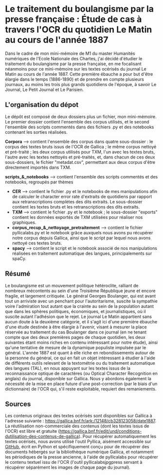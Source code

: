 # Le traitement du boulangisme par la presse française : Étude de cas à travers l'OCR du quotidien Le Matin au cours de l'année 1887

Dans le cadre de mon mini-mémoire de M1 du master Humanités numériques de l'Ecole Nationale des Chartes, j'ai décidé d'étudier le traitement du boulangisme par la presse française, en me focalisant néanmoins pour ce mini-mémoire sur les textes océrisés du journal Le Matin au cours de l'année 1887. Cette première ébauche a pour but d'être élargie dans le temps (1886-1890) et de prendre en compte plusieurs journaux, au moins les trois plus grands quotidiens de l'époque, à savoir Le Journal, Le Petit Journal et Le Parisien.

## L'organisation du dépot
Le dépôt est composé de deux dossiers plus un fichier, mon mini-mémoire. Le premier dossier contient l'ensemble des corpus utilisés, et le second l'ensemble des scripts commentés dans des fichiers .py et des notebooks contenant les sorties réalisées.

**Corpora**  --> contient l'ensemble des corpus dans quatre sous-dossier : le corpus des textes bruts issus de l'OCR de Gallica ; le même corpus nettoyé et pré-traité ; les deux corpus utilisés pour TXM, l'un avec les textes bruts, l'autre avec les textes nettoyés et pré-traités, et, dans chacun de ces deux sous-dossiers, le fichier "metadat.csv", permettant aux deux corpus d'être directement importés dans TXM.

**scripts_&_notebooks** --> contient l'ensemble des scripts commentés et des notebooks, regroupés par thèmes
  - **CER** --> contient le fichier .py et le notebooks de mes manipulations afin de calculer le character error rate d'extraits de quotidiens par rapport   aux retranscriptions complètes des dits extraits. Le sous-dossier contient les textes bruts et les retranscriptions des dits extraits.
  - **TXM** --> contient le fichier .py et le notebook ; le sous-dossier "exports" contient les données exportés de TXM utilisées pour réaliser nos           graphiques.
  - **corpus_recup_&_nettoyage_pretraitement** --> contient le fichier pyllicalabs.py et le notebook grâce auxquels nous avons pu récupérer notre corpus     depuis Gallica, ainsi que le script par lequel nous avons nettoyé ces textes bruts.
  - **spacy** --> contient le script et le notebook associé de nos manipulations réalisées en traitement automatique des langues, principalements sur         spaCy.

## Résumé 
Le boulangisme est un mouvement politique hétéroclite, ralliant de nombreux mécontents au sein d'une Troisième République jeune et encore fragile, et largement critiquée. Le général Georges Boulanger, qui est avant tout un arriviste avec un penchant pour l'autoritarisme, suscite la sympathie voire l'admiration tout autant que la crainte au sein de la population autant que dans les sphères politiques, économiques, et journalistiques, où il suscite autant l'adhésion que le rejet. Le journal Le Matin appartient sans aucun doute à la deuxième catégorie, et il s'agit ici d'une première ébauche d'une étude destinée à être élargie à l'avenir, visant à mesurer la place réservée au traitement du cas Boulanger dans ce journal (en ne tenant compte que des deux premières pages de chaque quotidien, les deux suivantes étant moins riches en contenu intéressant pour notre étude), ainsi qu'une tentative de mesure de la dynamique populiste impulsée par le général. L'année 1887 est quant à elle riche en rebondissements autour de la personne du général, ce qui en fait un objet intéressant à étudier à l'aide de différents outils relevant de la textométrie ou du traitement automatique des langues (TAL), en nous appuyant sur les textes issus de la reconnaissance optique de caractères (ou Optical Character Recognition en anglais) du journal, disponible sur Gallica. Nous y abordons également la nécessité de la mise en place future d'une post-correction (par le biais d'un dictionnaire) de l'OCR qui, s'il reste exploitable, requiert des remaniements. 

## Sources 
Les contenus originaux des textes océrisés sont disponibles sur Gallica à l'adresse suivante : https://gallica.bnf.fr/ark:/12148/cb328123058/date1887. La réutilisation non-commerciale des contenus (dont les textes issus de l'OCR) est libre et gratuite (https://gallica.bnf.fr/edit/und/conditions-dutilisation-des-contenus-de-gallica). Pour récupérer automatiquement les textes océrisés, nous avons utilisé l'outil Pyllica, aisément accessible sur [GitHub](https://github.com/Dorialexander/Pyllica), écrit en Python et spécifiquement conçu pour de récupérer des documents hébergés sur la bibliothèque numérique Gallica, et notamment les périodiques de la presse ancienne, à l'aide de pyllicalabs pour récupérer le contenu textuel issu de l'OCR (l'outil pyllicalabsjpgpress servant à récupérer séparément les images de chaque page du journal). 
